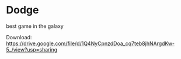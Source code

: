 # Dodge
best game in the galaxy

Download: https://drive.google.com/file/d/1Q4NyCpnzdDoa_cq7teb8jhNArgdKw-5_/view?usp=sharing
